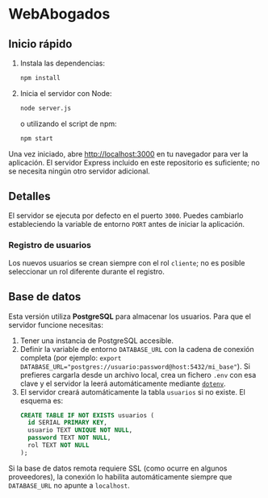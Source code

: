 # WebAbogados

## Inicio rápido

1. Instala las dependencias:
   ```bash
   npm install
   ```
2. Inicia el servidor con Node:
   ```bash
   node server.js
   ```
   o utilizando el script de npm:
   ```bash
   npm start
   ```

Una vez iniciado, abre [http://localhost:3000](http://localhost:3000) en tu navegador para ver la aplicación. El servidor Express incluido en este repositorio es suficiente; no se necesita ningún otro servidor adicional.

## Detalles

El servidor se ejecuta por defecto en el puerto `3000`. Puedes cambiarlo estableciendo la variable de entorno `PORT` antes de iniciar la aplicación.

### Registro de usuarios

Los nuevos usuarios se crean siempre con el rol `cliente`; no es posible seleccionar un rol diferente durante el registro.

## Base de datos

Esta versión utiliza **PostgreSQL** para almacenar los usuarios. Para que el servidor funcione necesitas:

1. Tener una instancia de PostgreSQL accesible.
2. Definir la variable de entorno `DATABASE_URL` con la cadena de conexión completa
   (por ejemplo: `export DATABASE_URL="postgres://usuario:password@host:5432/mi_base"`).
   Si prefieres cargarla desde un archivo local, crea un fichero `.env` con esa clave y
   el servidor la leerá automáticamente mediante [`dotenv`](https://www.npmjs.com/package/dotenv).
3. El servidor creará automáticamente la tabla `usuarios` si no existe. El esquema es:
   ```sql
   CREATE TABLE IF NOT EXISTS usuarios (
     id SERIAL PRIMARY KEY,
     usuario TEXT UNIQUE NOT NULL,
     password TEXT NOT NULL,
     rol TEXT NOT NULL
   );
   ```

Si la base de datos remota requiere SSL (como ocurre en algunos proveedores), la conexión lo habilita automáticamente siempre que `DATABASE_URL` no apunte a `localhost`.
